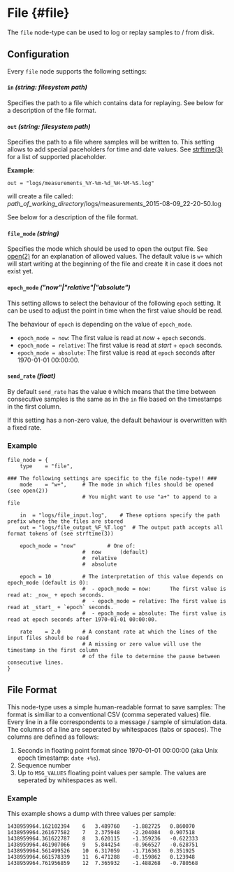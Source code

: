 # File {#file}

The `file` node-type can be used to log or replay samples to / from disk.

## Configuration

Every `file` node supports the following settings:

#### `in` *(string: filesystem path)*

Specifies the path to a file which contains data for replaying.
See below for a description of the file format.

#### `out` *(string: filesystem path)*

Specifies the path to a file where samples will be written to.
This setting allows to add special paceholders for time and date values.
See [strftime(3)](http://man7.org/linux/man-pages/man3/strftime.3.html) for a list of supported placeholder.

**Example**:

    out = "logs/measurements_%Y-%m-%d_%H-%M-%S.log"

will create a file called: *path_of_working_directory*/logs/measurements_2015-08-09_22-20-50.log

See below for a description of the file format.

#### `file_mode` *(string)*

Specifies the mode which should be used to open the output file.
See [open(2)](http://man7.org/linux/man-pages/man2/open.2.html) for an explanation of allowed values.
The default value is `w+` which will start writing at the beginning of the file and create it in case it does not exist yet.

#### `epoch_mode` *("now"|"relative"|"absolute")*

This setting allows to select the behaviour of the following `epoch` setting.
It can be used to adjust the point in time when the first value should be read.

The behaviour of `epoch` is depending on the value of `epoch_mode`.

 - `epoch_mode = now`: The first value is read at *now* + `epoch` seconds.
 - `epoch_mode = relative`: The first value is read at *start* + `epoch` seconds.
 - `epoch_mode = absolute`: The first value is read at `epoch` seconds after 1970-01-01 00:00:00.

#### `send_rate` *(float)*

By default `send_rate` has the value `0` which means that the time between consecutive samples is the same as in the `in` file based on the timestamps in the first column. 

If this setting has a non-zero value, the default behaviour is overwritten with a fixed rate.

### Example

	file_node = {
		type	= "file",
		
	### The following settings are specific to the file node-type!! ###
		mode	= "w+",		# The mode in which files should be opened (see open(2))
							# You might want to use "a+" to append to a file
		
		in	= "logs/file_input.log",	# These options specify the path prefix where the the files are stored
		out	= "logs/file_output_%F_%T.log"	# The output path accepts all format tokens of (see strftime(3))

		epoch_mode = "now"			# One of:
							#  now 		(default)
							#  relative
							#  absolute

		epoch = 10			# The interpretation of this value depends on epoch_mode (default is 0):
							#  - epoch_mode = now:      The first value is read at: _now_ + epoch seconds.
							#  - epoch_mode = relative: The first value is read at _start_ + `epoch` seconds.
							#  - epoch_mode = absolute: The first value is read at epoch seconds after 1970-01-01 00:00:00.
		
		rate	= 2.0		# A constant rate at which the lines of the input files should be read
							# A missing or zero value will use the timestamp in the first column
							# of the file to determine the pause between consecutive lines.
	}

## File Format

This node-type uses a simple human-readable format to save samples:
The format is similiar to a conventional CSV (comma seperated values) file.
Every line in a file correspondents to a message / sample of simulation data.
The columns of a line are seperated by whitespaces (tabs or spaces).
The columns are defined as follows:

 1. Seconds in floating point format since 1970-01-01 00:00:00 (aka Unix epoch timestamp: `date +%s`).
 2. Sequence number
 3. Up to `MSG_VALUES` floating point values per sample. The values are seperated by whitespaces as well.

### Example

This example shows a dump with three values per sample:

    1438959964.162102394	6	3.489760	-1.882725	0.860070
    1438959964.261677582	7	2.375948	-2.204084	0.907518
    1438959964.361622787	8	3.620115	-1.359236	-0.622333
    1438959964.461907066	9	5.844254	-0.966527	-0.628751
    1438959964.561499526	10	6.317059	-1.716363	0.351925
    1438959964.661578339	11	6.471288	-0.159862	0.123948
    1438959964.761956859	12	7.365932	-1.488268	-0.780568

